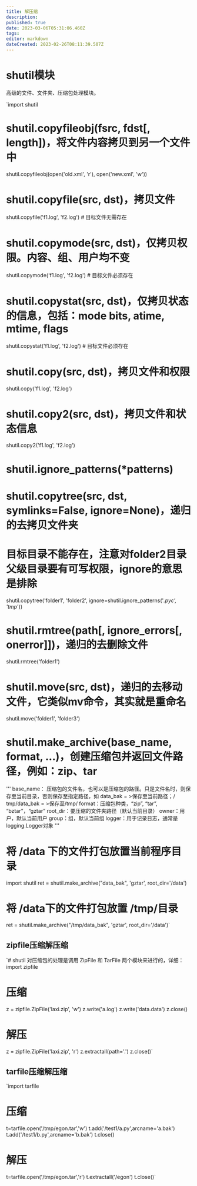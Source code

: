 ```yaml
---
title: 解压缩
description: 
published: true
date: 2023-03-06T05:31:06.460Z
tags: 
editor: markdown
dateCreated: 2023-02-26T08:11:39.507Z
---
```


# shutil模块

高级的文件、文件夹、压缩包处理模块。

`import shutil

# shutil.copyfileobj(fsrc, fdst[, length])，将文件内容拷贝到另一个文件中

shutil.copyfileobj(open('old.xml', 'r'), open('new.xml', 'w'))

# shutil.copyfile(src, dst)，拷贝文件

shutil.copyfile('f1.log', 'f2.log')  # 目标文件无需存在

# shutil.copymode(src, dst)，仅拷贝权限。内容、组、用户均不变

shutil.copymode('f1.log', 'f2.log')  # 目标文件必须存在

# shutil.copystat(src, dst)，仅拷贝状态的信息，包括：mode bits, atime, mtime, flags

shutil.copystat('f1.log', 'f2.log')  # 目标文件必须存在

# shutil.copy(src, dst)，拷贝文件和权限

shutil.copy('f1.log', 'f2.log')

# shutil.copy2(src, dst)，拷贝文件和状态信息

shutil.copy2('f1.log', 'f2.log')

# shutil.ignore_patterns(*patterns)

# shutil.copytree(src, dst, symlinks=False, ignore=None)，递归的去拷贝文件夹

# 目标目录不能存在，注意对folder2目录父级目录要有可写权限，ignore的意思是排除

shutil.copytree('folder1', 'folder2', ignore=shutil.ignore_patterns('*.pyc', 'tmp*'))

# shutil.rmtree(path[, ignore_errors[, onerror]])，递归的去删除文件

shutil.rmtree('folder1')

# shutil.move(src, dst)，递归的去移动文件，它类似mv命令，其实就是重命名

shutil.move('folder1', 'folder3')

# shutil.make_archive(base_name, format, ...)，创建压缩包并返回文件路径，例如：zip、tar

''' base_name： 压缩包的文件名，也可以是压缩包的路径。只是文件名时，则保存至当前目录，否则保存至指定路径，如 data_bak = >保存至当前路径；/ tmp/data_bak = >保存至/tmp/ format：压缩包种类，“zip”, “tar”, “bztar”，“gztar” root_dir：要压缩的文件夹路径（默认当前目录） owner：用户，默认当前用户 group：组，默认当前组 logger：用于记录日志，通常是logging.Logger对象 '''

# 将 /data 下的文件打包放置当前程序目录

import shutil ret = shutil.make_archive("data_bak", 'gztar', root_dir='/data')

# 将 /data下的文件打包放置 /tmp/目录

ret = shutil.make_archive("/tmp/data_bak", 'gztar', root_dir='/data')`

## zipfile压缩解压缩

`# shutil 对压缩包的处理是调用 ZipFile 和 TarFile 两个模块来进行的，详细： import zipfile

# 压缩

z = zipfile.ZipFile('laxi.zip', 'w') z.write('a.log') z.write('data.data') z.close()

# 解压

z = zipfile.ZipFile('laxi.zip', 'r') z.extractall(path='.') z.close()`

## tarfile压缩解压缩

`import tarfile

# 压缩

t=tarfile.open('/tmp/egon.tar','w') t.add('/test1/a.py',arcname='a.bak') t.add('/test1/b.py',arcname='b.bak') t.close()

# 解压

t=tarfile.open('/tmp/egon.tar','r') t.extractall('/egon') t.close()`